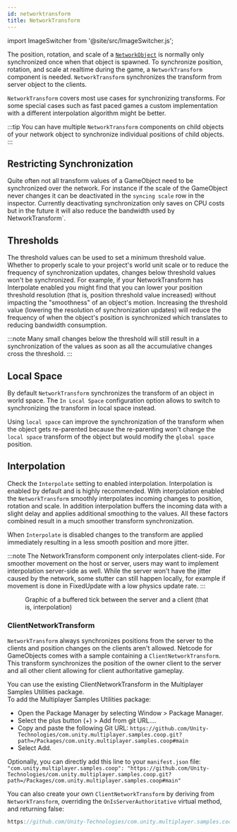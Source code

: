 ```yaml
---
id: networktransform
title: NetworkTransform
---
```

import ImageSwitcher from '@site/src/ImageSwitcher.js';

The position, rotation, and scale of a [`NetworkObject`](../basics/networkobject.md) is normally only synchronized once when that object is spawned. To synchronize position, rotation, and scale at realtime during the game, a `NetworkTransform` component is needed. `NetworkTransform` synchronizes the transform from server object to the clients.

`NetworkTransform` covers most use cases for synchronizing transforms. For some special cases such as fast paced games a custom implementation with a different interpolation algorithm might be better.

:::tip
You can have multiple `NetworkTransform` components on child objects of your network object to synchronize individual positions of child objects.
:::

## Restricting Synchronization

Quite often not all transform values of a GameObject need to be synchronized over the network. For instance if the scale of the GameObject never changes it can be deactivated in the `syncing scale` row in the inspector. Currently deactivating synchronization only saves on CPU costs but in the future it will also reduce the bandwidth used by NetworkTransform`.

## Thresholds

The threshold values can be used to set a minimum threshold value. Whether to properly scale to your project's world unit scale or to reduce the frequency of synchronization updates, changes below threshold values won't be synchronized. For example, if your NetworkTransform has Interpolate enabled you might find that you can lower your position threshold resolution (that is, position threshold value increased) without impacting the "smoothness" of an object's motion. Increasing the threshold value (lowering the resolution of synchronization updates) will reduce the frequency of when the object's position is synchronized which translates to reducing bandwidth consumption.

:::note
Many small changes below the threshold will still result in a synchronization of the values as soon as all the accumulative changes cross the threshold.
:::

## Local Space

By default `NetworkTransform` synchronizes the transform of an object in world space. The `In Local Space` configuration option allows to switch to synchronizing the transform in local space instead.

Using `local space` can improve the synchronization of the transform when the object gets re-parented because the re-parenting won't change the `local space` transform of the object but would modify the `global space` position.

## Interpolation

Check the `Interpolate` setting to enabled interpolation. Interpolation is enabled by default and is highly recommended. With interpolation enabled the `NetworkTransform` smoothly interpolates incoming changes to position, rotation and scale. In addition interpolation buffers the incoming data with a slight delay and applies additional smoothing to the values. All these factors combined result in a much smoother transform synchronization.

When `Interpolate` is disabled changes to the transform are applied immediately resulting in a less smooth position and more jitter.

:::note
The NetworkTransform component only interpolates client-side. For smoother movement on the host or server, users may want to implement interpolation server-side as well. While the server won't have the jitter caused by the network, some stutter can still happen locally, for example if movement is done in FixedUpdate with a low physics update rate.
:::

<figure>
<ImageSwitcher 
lightImageSrc="/BufferedTick.png?text=LightMode"
darkImageSrc="/BufferedTick_Dark.png?text=DarkMode"/>
  <figcaption>Graphic of a buffered tick between the server and a client (that is, interpolation)</figcaption>
</figure>

### ClientNetworkTransform

`NetworkTransform` always synchronizes positions from the server to the clients and position changes on the clients aren't allowed. Netcode for GameObjects comes with a sample containing a `ClientNetworkTransform`. This transform synchronizes the position of the owner client to the server and all other client allowing for client authoritative gameplay.

You can use the existing ClientNetworkTransform in the Multiplayer Samples Utilities package.<br />
To add the Multiplayer Samples Utilities package:

- Open the Package Manager by selecting Window > Package Manager.
- Select the plus button (+) > Add from git URL....
- Copy and paste the following Git URL: `https://github.com/Unity-Technologies/com.unity.multiplayer.samples.coop.git?path=/Packages/com.unity.multiplayer.samples.coop#main`
- Select Add.

Optionally, you can directly add this line to your `manifest.json` file:
`"com.unity.multiplayer.samples.coop": "https://github.com/Unity-Technologies/com.unity.multiplayer.samples.coop.git?path=/Packages/com.unity.multiplayer.samples.coop#main"`

You can also create your own `ClientNetworkTransform` by deriving from `NetworkTransform`, overriding the `OnIsServerAuthoritative` virtual method, and returning false:

```csharp reference
https://github.com/Unity-Technologies/com.unity.multiplayer.samples.coop/blob/main/Packages/com.unity.multiplayer.samples.coop/Utilities/Net/ClientAuthority/ClientNetworkTransform.cs
```
